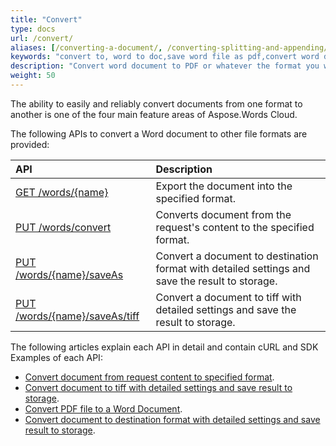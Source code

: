 ```yaml
---
title: "Convert"
type: docs
url: /convert/
aliases: [/converting-a-document/, /converting-splitting-and-appending/]
keywords: "convert to, word to doc,save word file as pdf,convert word document to html,word doc to html,convert PDF to Word,tiff file,Python, C#, Java, Ruby, PHP, NodeJS, Go, Android, Swift"
description: "Convert word document to PDF or whatever the format you want (please see the supported formats).You can perform this operation. The ability to easily and reliably convert documents from one format to another is one of the four main feature areas of Aspose.Words Cloud. It can convert PDF to Word, save Word doc as image such as tiff file"
weight: 50
---
```


The ability to easily and reliably convert documents from one format to another is one of the four main feature areas of Aspose.Words Cloud.

The following APIs to convert a Word document to other file formats are provided:

|API|Description|
| :- | :- |
|[GET /words/{name}](https://apireference.aspose.cloud/words/#/Convert/GetDocumentWithFormat)|Export the document into the specified format.|
|[PUT /words/convert](https://apireference.aspose.cloud/words/#/Convert/ConvertDocument)|Converts document from the request's content to the specified format.|
|[PUT /words/{name}/saveAs](https://apireference.aspose.cloud/words/#/Convert/SaveAs)|Convert a document to destination format with detailed settings and save the result to storage.|
|[PUT /words/{name}/saveAs/tiff](https://apireference.aspose.cloud/words/#/Convert/SaveAsTiff)|Convert a document to tiff with detailed settings and save the result to storage.|

The following articles explain each API in detail and contain cURL and SDK Examples of each API:
- [Convert document from request content to specified format](/words/convert/specified-format/).
- [Convert document to tiff with detailed settings and save result to storage](/words/convert/document-to-tiff/).
- [Convert PDF file to a Word Document](/words/convert/pdf-to-word/).
- [Convert document to destination format with detailed settings and save result to storage](/words/convert/conversion-settings/).

